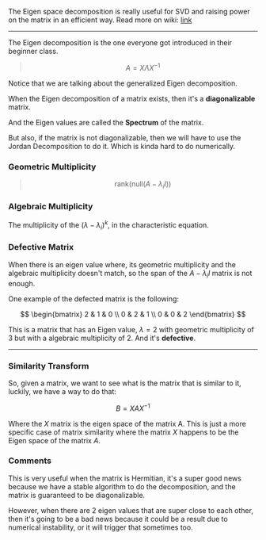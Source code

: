 The Eigen space decomposition is really useful for SVD and raising power on the matrix in an efficient way. 
Read more on wiki: [link](https://www.wikiwand.com/en/Eigenvalue_algorithm)



---

The Eigen decomposition is the one everyone got introduced in their beginner class. 

> $$A = X \Lambda X^{-1}$$

Notice that we are talking about the generalized Eigen decomposition. 


When the Eigen decomposition of a matrix exists, then it's a **diagonalizable** matrix. 

And the Eigen values are called the **Spectrum** of the matrix. 

But also, if the matrix is not diagonalizable, then we will have to use the Jordan Decomposition to do it. Which is kinda hard to do numerically. 

### Geometric Multiplicity

> $$
> \text{rank}(\text{null}(A - \lambda_i I))
> $$

### Algebraic Multiplicity

The multiplicity of the $(\lambda - \lambda_i)^k$, in the characteristic equation. 


### Defective Matrix

When there is an eigen value where, its geometric multiplicity and the algebraic multiplicity doesn't match, so the span of the $A - \lambda_iI$ matrix is not enough. 

One example of the defected matrix is the following: 

$$
\begin{bmatrix}
2 & 1 & 0 \\
0 & 2 & 1 \\ 
0 & 0 & 2
\end{bmatrix}
$$

This is a matrix that has an Eigen value, $\lambda= 2$  with geometric multiplicity of 3 but with a algebraic multiplicity of 2. And it's **defective**.

 --- 
### Similarity Transform 

So, given a matrix, we want to see what is the matrix that is similar to it, luckily, we have a way to do that: 

$$
B = X A X^{-1}
$$

Where the $X$ matrix is the eigen space of the matrix A. This is just a more specific case of matrix similarity where the matrix $X$ happens to be the Eigen space of the matrix $A$. 


### Comments

This is very useful when the matrix is Hermitian, it's a super good news because we have a stable algorithm to do the decomposition, and the matrix is guaranteed to be diagonalizable. 

However, when there are 2 eigen values that are super close to each other, then it's going to be a bad news because it could be a result due to numerical instability, or it will trigger that sometimes too. 



